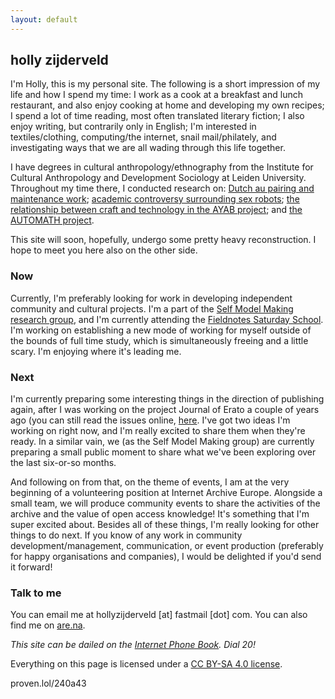 ```yaml
---
layout: default
---
```


## holly zijderveld

I'm Holly, this is my personal site. The following is a short impression of my life and how I spend my time: I work as a cook at a breakfast and lunch restaurant, and also enjoy cooking at home and developing my own recipes; I spend a lot of time reading, most often translated literary fiction; I also enjoy writing, but contrarily only in English; I'm interested in textiles/clothing, computing/the internet, snail mail/philately, and investigating ways that we are all wading through this life together. 

I have degrees in cultural anthropology/ethnography from the Institute for Cultural Anthropology and Development Sociology at Leiden University. Throughout my time there, I conducted research on: [Dutch au pairing and maintenance work](https://themaintainers.org/studying-the-sensible-side-of-love-in-the-netherlands/); [academic controversy surrounding sex robots](https://www.researchgate.net/publication/382625206_Talking_About_Sex_Robots_Mapping_academic_controversy_in_sex_robot_discourse); [the relationship between craft and technology in the AYAB project](https://hollyz1jderveld.github.io/knitting-research/); and [the AUTOMATH project](https://automath.win.tue.nl/). 

This site will soon, hopefully, undergo some pretty heavy reconstruction. I hope to meet you here also on the other side.

### Now
Currently, I'm preferably looking for work in developing independent community and cultural projects. I'm a part of the [Self Model Making research group](https://supergijs.com/researchgroup.html), and I'm currently attending the [Fieldnotes Saturday School](https://fieldnotes.site/events/). I'm working on establishing a new mode of working for myself outside of the bounds of full time study, which is simultaneously freeing and a little scary. I'm enjoying where it's leading me.

### Next
I'm currently preparing some interesting things in the direction of publishing again, after I was working on the project Journal of Erato a couple of years ago (you can still read the issues online, [here](https://www.yumpu.com/en/document/view/65812999/issue-two-hometown). I've got two ideas I'm working on right now, and I'm really excited to share them when they're ready. In a similar vain, we (as the Self Model Making group) are currently preparing a small public moment to share what we've been exploring over the last six-or-so months. 

And following on from that, on the theme of events, I am at the very beginning of a volunteering position at Internet Archive Europe. Alongside a small team, we will produce community events to share the activities of the archive and the value of open access knowledge! It's something that I'm super excited about. Besides all of these things, I'm really looking for other things to do next. If you know of any work in community development/management, communication, or event production (preferably for happy organisations and companies), I would be delighted if you'd send it forward!

### Talk to me
You can email me at hollyzijderveld [at] fastmail [dot] com. You can also find me on [are.na](https://www.are.na/holly-zijderveld/index).

*This site can be dailed on the [Internet Phone Book](https://internetphonebook.net/#dial-a-site). Dial 20!*

Everything on this page is licensed under a [CC BY-SA 4.0 license](https://creativecommons.org/licenses/by-sa/4.0/). 

proven.lol/240a43
